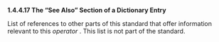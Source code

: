 **1.4.4.17 The “See Also” Section of a Dictionary Entry** 

List of references to other parts of this standard that offer information relevant to this *operator* . This list is not part of the standard. 


